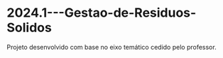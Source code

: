 # 2024.1---Gestao-de-Residuos-Solidos
Projeto desenvolvido com base no eixo temático cedido pelo professor. 
